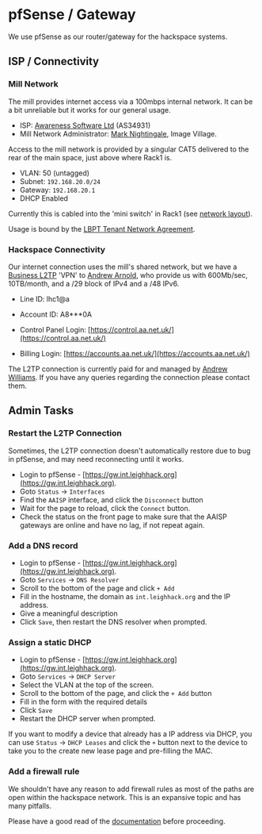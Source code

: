 # pfSense / Gateway

We use pfSense as our router/gateway for the hackspace systems.

## ISP / Connectivity

### Mill Network

The mill provides internet access via a 100mbps internal network. It can be a bit unreliable but it works for our general usage. 

* ISP: [Awareness Software Ltd](https://aware-soft.com/) (AS34931)
* Mill Network Administrator: [Mark Nightingale](mailto:data@imagevillage.co.uk), Image Village.

Access to the mill network is provided by a singular CAT5 delivered to the rear of the main space, just above where Rack1 is.

* VLAN: 50 (untagged)
* Subnet: `192.168.20.0/24`
* Gateway: `192.168.20.1`
* DHCP Enabled

Currently this is cabled into the 'mini switch' in Rack1 (see [network layout](../../network_layout.md#network-layout)).

Usage is bound by the [LBPT Tenant Network Agreement](../../mill_network_tc.md).

### Hackspace Connectivity

Our internet connection uses the mill's shared network, but we have a [Business L2TP](https://www.aa.net.uk/broadband/l2tp-service/) 'VPN' to [Andrew Arnold](https://www.aa.net.uk/), who provide us with 600Mb/sec, 10TB/month, and a /29 block of IPv4 and a /48 IPv6.

* Line ID: lhc1@a
* Account ID: A8***0A

* Control Panel Login: [https://control.aa.net.uk/](https://control.aa.net.uk/)
* Billing Login: [https://accounts.aa.net.uk/](https://accounts.aa.net.uk/)

The L2TP connection is currently paid for and managed by [Andrew Williams](mailto:lhwiki@m.tensixtyone.com). If you have any queries regarding the connection please contact them.

## Admin Tasks

### Restart the L2TP Connection

Sometimes, the L2TP connection doesn't automatically restore due to bug in pfSense, and may need reconnecting until it works.

* Login to pfSense - [https://gw.int.leighhack.org](https://gw.int.leighhack.org).
* Goto `Status` -> `Interfaces`
* Find the `AAISP` interface, and click the `Disconnect` button
* Wait for the page to reload, click the `Connect` button.
* Check the status on the front page to make sure that the AAISP gateways are online and have no lag, if not repeat again.

### Add a DNS record

* Login to pfSense - [https://gw.int.leighhack.org](https://gw.int.leighhack.org).
* Goto `Services` -> `DNS Resolver`
* Scroll to the bottom of the page and click `+ Add`
* Fill in the hostname, the domain as `int.leighhack.org` and the IP address.
* Give a meaningful description
* Click `Save`, then restart the DNS resolver when prompted.

### Assign a static DHCP

* Login to pfSense - [https://gw.int.leighhack.org](https://gw.int.leighhack.org).
* Goto `Services` -> `DHCP Server`
* Select the VLAN at the top of the screen.
* Scroll to the bottom of the page, and click the `+ Add` button
* Fill in the form with the required details
* Click `Save`
* Restart the DHCP server when prompted.

If you want to modify a device that already has a IP address via DHCP, you can use `Status` -> `DHCP Leases` and click the `+` button next to the device to take you to the create new lease page and pre-filling the MAC.

### Add a firewall rule

We shouldn't have any reason to add firewall rules as most of the paths are open within the hackspace network. This is an expansive topic and has many pitfalls. 

Please have a good read of the [documentation](https://docs.netgate.com/pfsense/en/latest/firewall/fundamentals.html) before proceeding.